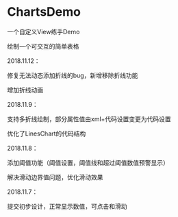 # ChartsDemo
一个自定义View练手Demo

绘制一个可交互的简单表格


2018.11.12：

修复无法动态添加折线的bug，新增移除折线功能

增加折线动画


2018.11.9：

支持多折线绘制，部分属性值由xml+代码设置变更为代码设置

优化了LinesChart的代码结构

2018.11.8：

添加阈值功能（阈值设置，阈值线和超过阈值数值预警显示）

解决滑动边界值问题，优化滑动效果

2018.11.7：

提交初步设计，正常显示数值，可点击和滑动
